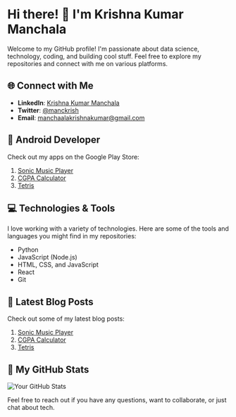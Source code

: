 # Hi there! 👋 I'm Krishna Kumar Manchala

Welcome to my GitHub profile! I'm passionate about data science, technology, coding, and building cool stuff. Feel free to explore my repositories and connect with me on various platforms.

## 🌐 Connect with Me

- **LinkedIn**: [Krishna Kumar Manchala](https://www.linkedin.com/in/krishnakumarmanchala)
- **Twitter**: [@manckrish](https://twitter.com/manckrish)
- **Email**: manchaalakrishnakumar@gmail.com

## 📱 Android Developer

Check out my apps on the Google Play Store:

1. [Sonic Music Player](https://play.google.com/store/apps/details?id=com.krish.kkmanc.kkmusicplayer)
2. [CGPA Calculator](https://play.google.com/store/apps/details?id=com.krish.kkmanc.cgpacalc)
3. [Tetris](https://play.google.com/store/apps/details?id=com.krish.kkmanc.tetris)

## 💻 Technologies & Tools

I love working with a variety of technologies. Here are some of the tools and languages you might find in my repositories:

- Python
- JavaScript (Node.js)
- HTML, CSS, and JavaScript
- React
- Git

## 📝 Latest Blog Posts

Check out some of my latest blog posts:

1. [Sonic Music Player](https://www.linkedin.com/posts/krishnakumarmanchala_music-player-apps-on-google-play-activity-7126277977746677760-br7q?utm_source=share&utm_medium=member_desktop)
2. [CGPA Calculator](https://www.linkedin.com/posts/krishnakumarmanchala_exciting-news-fellow-university-students-activity-7128280290925432832-cvfp?utm_source=share&utm_medium=member_desktop)
3. [Tetris](https://www.linkedin.com/posts/krishnakumarmanchala_gamedev-tetris-mobilegaming-activity-7128705097265528832-fh2T?utm_source=share&utm_medium=member_desktop)

## 🚀 My GitHub Stats

![Your GitHub Stats](https://github-readme-stats.vercel.app/api?username=krishnamanc&show_icons=true&count_private=true&hide=prs,issues&theme=dark)

Feel free to reach out if you have any questions, want to collaborate, or just chat about tech.
